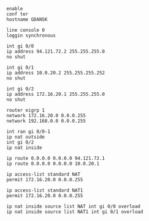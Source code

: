 ```shell
enable
conf ter
hostname GDANSK
```
```shell
line console 0
loggin synchronous
```
```shell
int gi 0/0
ip address 94.121.72.2 255.255.255.0
no shut
```
```shell
int gi 0/1
ip address 10.0.20.2 255.255.255.252
no shut
```
```shell
int gi 0/2
ip address 172.16.20.1 255.255.255.0
no shut
```
```shell
router eigrp 1
network 172.16.20.0 0.0.0.255
network 192.168.0.0 0.0.0.255
```
```shell
int ran gi 0/0-1
ip nat outside
int gi 0/2
ip nat inside
```
```shell
ip route 0.0.0.0 0.0.0.0 94.121.72.1
ip route 0.0.0.0 0.0.0.0 10.0.20.1
```
```shell
ip access-list standard NAT
permit 172.16.20.0 0.0.0.255
```
```shell
ip access-list standard NAT1
permit 172.16.20.0 0.0.0.255
```
```shell
ip nat inside source list NAT int gi 0/0 overload
ip nat inside source list NAT1 int gi 0/1 overload
```





